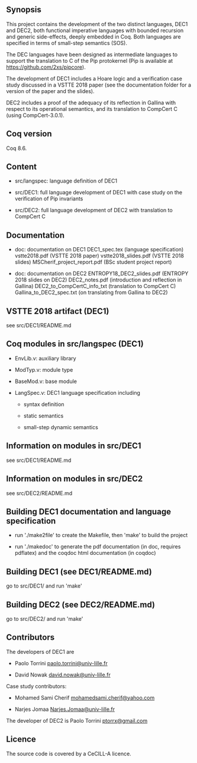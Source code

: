 
## Synopsis

This project contains the development of the two distinct languages,
DEC1 and DEC2, both functional imperative languages with bounded
recursion and generic side-effects, deeply embedded in Coq. Both
languages are specified in terms of small-step semantics (SOS).

The DEC languages have been designed as intermediate languages to
support the translation to C of the Pip protokernel (Pip is available
at https://github.com/2xs/pipcore).

The development of DEC1 includes a Hoare logic and a verification case
study discussed in a VSTTE 2018 paper (see the documentation folder
for a version of the paper and the slides).

DEC2 includes a proof of the adequacy of its reflection in Gallina
with respect to its operational semantics, and its translation to
CompCert C (using CompCert-3.0.1).


## Coq version

Coq 8.6.

## Content

* src/langspec: language definition of DEC1

* src/DEC1: full language development of DEC1 with 
            case study on the verification of Pip invariants

* src/DEC2: full language development of DEC2 with
            translation to CompCert C

## Documentation

* doc: documentation on DEC1
          DEC1_spec.tex (language specification)
	  vstte2018.pdf (VSTTE 2018 paper)
	  vstte2018_slides.pdf (VSTTE 2018 slides)
	  MSCherif_project_report.pdf (BSc student project report)

* doc: documentation on DEC2
          ENTROPY18_DEC2_slides.pdf (ENTROPY 2018 slides on DEC2)
          DEC2_notes.pdf (introduction and reflection in Gallina)
	  DEC2_to_CompCertC_info_txt (translation to CompCert C)
	  Gallina_to_DEC2_spec.txt (on translating from Gallina to DEC2)

## VSTTE 2018 artifact (DEC1)

see src/DEC1/README.md

## Coq modules in src/langspec (DEC1)

* EnvLib.v: auxiliary library

* ModTyp.v: module type

* BaseMod.v: base module

* LangSpec.v: DEC1 language specification including

  + syntax definition

  + static semantics

  + small-step dynamic semantics

## Information on modules in src/DEC1

   see src/DEC1/README.md

## Information on modules in src/DEC2

   see src/DEC2/README.md

## Building DEC1 documentation and language specification

* run './make2file' to create the Makefile, then 'make' to build the project

* run './makedoc' to generate the pdf documentation (in doc, requires
  pdflatex) and the coqdoc html documentation (in coqdoc)

## Building DEC1 (see DEC1/README.md)

  go to src/DEC1/ and run 'make'

## Building DEC2 (see DEC2/README.md) 

  go to src/DEC2/ and run 'make'

## Contributors


The developers of DEC1 are

* Paolo Torrini <paolo.torrini@univ-lille.fr> 

* David Nowak <david.nowak@univ-lille.fr>

Case study contributors:

* Mohamed Sami Cherif <mohamedsami.cherif@yahoo.com> 

* Narjes Jomaa <Narjes.Jomaa@univ-lille.fr>


The developer of DEC2 is Paolo Torrini <ptorrx@gmail.com>


## Licence

  The source code is covered by a CeCILL-A licence.
